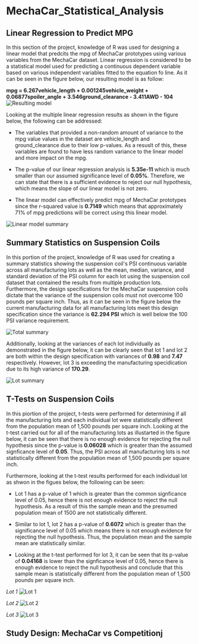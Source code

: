 # MechaCar_Statistical_Analysis

## Linear Regression to Predict MPG

In this section of the project, knowledge of R was used for designing a linear model that predcits the mpg of MechaCar prototypes using various variables from the MechaCar dataset. Linear regression is considered to be a statistical model used for predicting a continuous dependent variable based on various independent variables fitted to the equation fo line. As it can be seen in the figure below, our resulting model is as follow:

**mpg = 6.267vehicle_length + 0.001245vehicle_weight + 0.06877spoiler_angle + 3.546ground_clearance - 3.411AWD - 104**
![Resulting model]()

Looking at the multiple linear regression results as shown in the figure below, the following can be addressed:

- The variables that provided a non-random amount of variance to the mpg value values in the dataset are vehicle_length and ground_clearance due to their low p-values. As a resuslt of this, these variables are found to have less random variance to the linear model and more impact on the mpg.

- The p-value of our linear regression analysis is **5.35e-11** which is much smaller than our assumed significance level of **0.05%**. Therefore, we can state that there is a sufficient evidence to reject our null hypothesis, which means the slope of our linear model is not zero.

- The linear model can effectively predict mpg of MechaCar prototypes since the r-squared value is **0.7149** which means that approximately 71% of mpg predictions will be correct using this linear model.

![Linear model summary]()

## Summary Statistics on Suspension Coils

In this portion of the project, knowledge of R was used for creating a summary statistics showing the suspension coil's PSI continuous variable across all manufacturing lots as well as the mean, median, variance, and standard deviation of the PSI column for each lot using the suspension coil dataset that contained the results from multiple production lots. Furthermore, the design specifications for the MechaCar suspension coils dictate that the variance of the suspension coils must not overcome 100 pounds per square inch. Thus, as it can be seen in the figure below the current manufacturing data for all manufacturing lots meet this design specification since the variance is **62.294 PSI** which is well below the 100 PSI variance requirement.

![Total summary]()

Additionally, looking at the variances of each lot individually as demonstrated in the figure below, it can be clearly seen that lot 1 and lot 2 are both within the design specification with variances of **0.98** and **7.47** respectively. However, lot 3 is exceeding the manufacturing specidication due to its high variance of **170.29**.

![Lot summary]()

## T-Tests on Suspension Coils

In this piortion of the project, t-tests were performed for determining if all the manufacturing lots and each individual lot were statistically different from the population mean of 1,500 pounds per square inch. Looking at the t-test carried out for all of the manufacturing lots as illustarted in the figure below, it can be seen that there is no enough evidence for rejecting the null hypothesis since the p-value is **0.06028** which is greater than the assumed signficance level of **0.05**. Thus, the PSI across all manufacturing lots is not statistically different from the population mean of 1,500 pounds per square inch.

Furthermore, looking at the t-test results performed for each individual lot as shwon in the figues below, the following can be seen:

- Lot 1 has a p-value of 1 which is greater than the common signficance level of 0.05, hence there is not enough evidence to reject the null hypothesis. As a result of this the sample mean and the presumed population mean of 1500 are not statistically different.

- Similar to lot 1, lot 2 has a p-value of **0.6072** which is greater than the significance level of 0.05 which means there is not enough evidence for rejecting the null hypothesis. Thus, the population mean and the sample mean are statistically similar.

- Looking at the t-test performed for lot 3, it can be seen that its p-value of **0.04168** is lower than the signficance level of 0.05, hence there is enough evidence to reject the null hypothesis and conclude that this sample mean is statistically different from the population mean of 1,500 pounds per square inch.

*Lot 1*
![Lot 1]()

*Lot 2*
![Lot 2]()

*Lot 3*
![Lot 3]()

## Study Design: MechaCar vs Competitionj

